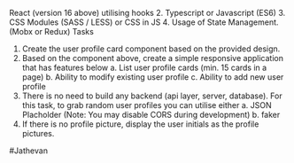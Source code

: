 React (version 16 above) utilising hooks
2. Typescript or Javascript (ES6)
3. CSS Modules (SASS / LESS) or CSS in JS
4. Usage of State Management. (Mobx or Redux)
Tasks
1. Create the user profile card component based on the provided design.
2. Based on the component above, create a simple responsive application that has
features below
a. List user profile cards (min. 15 cards in a page)
b. Ability to modify existing user profile
c. Ability to add new user profile
3. There is no need to build any backend (api layer, server, database).
For this task, to grab random user profiles you can utilise either
a. JSON Placholder (Note: You may disable CORS during development)
b. faker
4. If there is no profile picture, display the user initials as the profile pictures.


#Jathevan